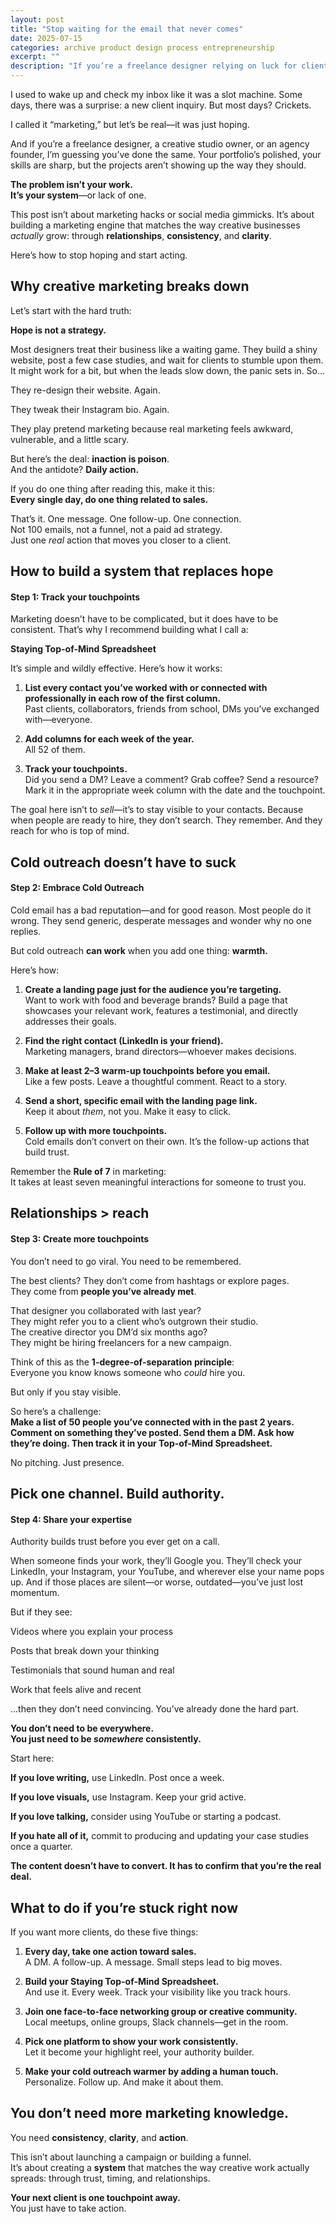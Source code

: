 ```yaml
---
layout: post
title: "Stop waiting for the email that never comes"
date: 2025-07-15
categories: archive product design process entrepreneurship
excerpt: ""
description: "If you’re a freelance designer relying on luck for clients, you’re not alone—but you are stuck. Here’s how to replace hope with a real marketing system."
---
```


I used to wake up and check my inbox like it was a slot machine. Some days, there was a surprise: a new client inquiry. But most days? Crickets.

I called it “marketing,” but let’s be real—it was just hoping.

And if you’re a freelance designer, a creative studio owner, or an agency founder, I’m guessing you’ve done the same. Your portfolio’s polished, your skills are sharp, but the projects aren’t showing up the way they should.

**The problem isn’t your work.**  
**It’s your system**—or lack of one.

This post isn’t about marketing hacks or social media gimmicks. It’s about building a marketing engine that matches the way creative businesses _actually_ grow: through **relationships**, **consistency**, and **clarity**.

Here’s how to stop hoping and start acting.

## Why creative marketing breaks down

Let’s start with the hard truth:

**Hope is not a strategy.**

Most designers treat their business like a waiting game. They build a shiny website, post a few case studies, and wait for clients to stumble upon them. It might work for a bit, but when the leads slow down, the panic sets in. So…

They re-design their website. Again.

They tweak their Instagram bio. Again.

They play pretend marketing because real marketing feels awkward, vulnerable, and a little scary.

But here’s the deal: **inaction is poison**. \
And the antidote? **Daily action.**

If you do one thing after reading this, make it this: \
**Every single day, do one thing related to sales.**

That’s it. One message. One follow-up. One connection. \
Not 100 emails, not a funnel, not a paid ad strategy. \
Just one _real_ action that moves you closer to a client.

## How to build a system that replaces hope

#### Step 1: Track your touchpoints

Marketing doesn’t have to be complicated, but it does have to be consistent. That’s why I recommend building what I call a:

**Staying Top-of-Mind Spreadsheet**

It’s simple and wildly effective. Here’s how it works:

1. **List every contact you’ve worked with or connected with professionally in each row of the first column.**  
   Past clients, collaborators, friends from school, DMs you’ve exchanged with—everyone.

2. **Add columns for each week of the year.**  
   All 52 of them.

3. **Track your touchpoints.**  
   Did you send a DM? Leave a comment? Grab coffee? Send a resource? Mark it in the appropriate week column with the date and the touchpoint.

The goal here isn’t to _sell_—it’s to stay visible to your contacts. Because when people are ready to hire, they don’t search. They remember. And they reach for who is top of mind.

## Cold outreach doesn’t have to suck

#### Step 2: Embrace Cold Outreach

Cold email has a bad reputation—and for good reason. Most people do it wrong. They send generic, desperate messages and wonder why no one replies.

But cold outreach **can work** when you add one thing: **warmth.**

Here’s how:

1. **Create a landing page just for the audience you’re targeting.**  
   Want to work with food and beverage brands? Build a page that showcases your relevant work, features a testimonial, and directly addresses their goals.

2. **Find the right contact (LinkedIn is your friend).**  
   Marketing managers, brand directors—whoever makes decisions.

3. **Make at least 2–3 warm-up touchpoints before you email.**  
   Like a few posts. Leave a thoughtful comment. React to a story.

4. **Send a short, specific email with the landing page link.**  
   Keep it about _them_, not you. Make it easy to click.

5. **Follow up with more touchpoints.**  
   Cold emails don’t convert on their own. It’s the follow-up actions that build trust.

Remember the **Rule of 7** in marketing: \
It takes at least seven meaningful interactions for someone to trust you.

## Relationships > reach

#### Step 3: Create more touchpoints

You don’t need to go viral. You need to be remembered.

The best clients? They don’t come from hashtags or explore pages. \
They come from **people you’ve already met**.

That designer you collaborated with last year? \
They might refer you to a client who’s outgrown their studio. \
The creative director you DM’d six months ago? \
They might be hiring freelancers for a new campaign.

Think of this as the **1-degree-of-separation principle**: \
Everyone you know knows someone who _could_ hire you.

But only if you stay visible.

So here’s a challenge:  
**Make a list of 50 people you’ve connected with in the past 2 years.**  
**Comment on something they’ve posted. Send them a DM. Ask how they’re doing. Then track it in your Top-of-Mind Spreadsheet.**

No pitching. Just presence.

## Pick one channel. Build authority.

#### Step 4: Share your expertise

Authority builds trust before you ever get on a call.

When someone finds your work, they’ll Google you. They’ll check your LinkedIn, your Instagram, your YouTube, and wherever else your name pops up. And if those places are silent—or worse, outdated—you’ve just lost momentum.

But if they see:

Videos where you explain your process

Posts that break down your thinking

Testimonials that sound human and real

Work that feels alive and recent

…then they don’t need convincing. You’ve already done the hard part.

**You don’t need to be everywhere.**  
**You just need to be _somewhere_ consistently.**

Start here:

**If you love writing,** use LinkedIn. Post once a week.

**If you love visuals,** use Instagram. Keep your grid active.

**If you love talking,** consider using YouTube or starting a podcast.

**If you hate all of it,** commit to producing and updating your case studies once a quarter.

**The content doesn’t have to convert. It has to confirm that you’re the real deal.**

## What to do if you’re stuck right now

If you want more clients, do these five things:

1. **Every day, take one action toward sales.**  
   A DM. A follow-up. A message. Small steps lead to big moves.

2. **Build your Staying Top-of-Mind Spreadsheet.**  
   And use it. Every week. Track your visibility like you track hours.

3. **Join one face-to-face networking group or creative community.**  
   Local meetups, online groups, Slack channels—get in the room.

4. **Pick one platform to show your work consistently.**  
   Let it become your highlight reel, your authority builder.

5. **Make your cold outreach warmer by adding a human touch.**  
   Personalize. Follow up. And make it about them.

## You don’t need more marketing knowledge.

You need **consistency**, **clarity**, and **action**.

This isn’t about launching a campaign or building a funnel.  
It’s about creating a **system** that matches the way creative work actually spreads: through trust, timing, and relationships.

**Your next client is one touchpoint away.**  
You just have to take action.
